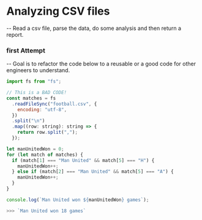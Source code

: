 # Analyzing CSV files

-- Read a csv file, parse the data, do some analysis and then return a report.

### first Attempt

-- Goal is to refactor the code below to a reusable or a good code for other engineers to understand.

```js
import fs from "fs";

// This is a BAD CODE!
const matches = fs
  .readFileSync("football.csv", {
    encoding: "utf-8",
  })
  .split("\n")
  .map((row: string): string => {
    return row.split(",");
  });

let manUnitedWon = 0;
for (let match of matches) {
  if (match[1] === "Man United" && match[5] === "H") {
    manUnitedWon++;
  } else if (match[2] === "Man United" && match[5] === "A") {
    manUnitedWon++;
  }
}

console.log(`Man United won ${manUnitedWon} games`);

>>> `Man United won 18 games`
```
